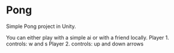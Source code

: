 # Pong
Simple Pong project in Unity. 

You can either play with a simple ai or with a friend locally.
Player 1. controls: w and s
Player 2. controls: up and down arrows
